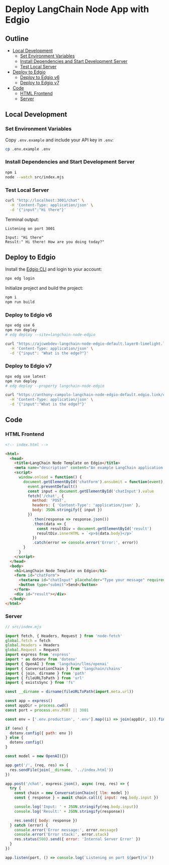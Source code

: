 # Deploy LangChain Node App with Edgio

## Outline

- [Local Development](#local-development)
  - [Set Environment Variables](#set-environment-variables)
  - [Install Dependencies and Start Development Server](#install-dependencies-and-start-development-server)
  - [Test Local Server](#test-local-server)
- [Deploy to Edgio](#deploy-to-edgio)
  - [Deploy to Edgio v6](#deploy-to-edgio-v6)
  - [Deploy to Edgio v7](#deploy-to-edgio-v7)
- [Code](#code)
  - [HTML Frontend](#html-frontend)
  - [Server](#server)

## Local Development

### Set Environment Variables

Copy `.env.example` and include your API key in `.env`:

```bash
cp .env.example .env
```

### Install Dependencies and Start Development Server

```bash
npm i
node --watch src/index.mjs
```

### Test Local Server

```bash
curl "http://localhost:3001/chat" \
  -H 'Content-Type: application/json' \
  -d '{"input":"Hi there"}'
```

Terminal output:

```
Listening on port 3001

Input: "Hi there"
Result:" Hi there! How are you doing today?"
```

## Deploy to Edgio

Install the [Edgio CLI](https://docs.edg.io/guides/develop/cli) and login to your account:

```bash
npx edg login
```

Initialize project and build the project:

```bash
npm i
npm run build
```

### Deploy to Edgio v6

```bash
npx edg use 6
npm run deploy
# edg deploy --site=langchain-node-edgio
```

```bash
curl "https://ajcwebdev-langchain-node-edgio-default.layer0-limelight.link/chat" \
  -H 'Content-Type: application/json' \
  -d '{"input": "What is the edge?"}'
```

### Deploy to Edgio v7

```bash
npx edg use latest
npm run deploy
# edg deploy --property langchain-node-edgio
```

```bash
curl "https://anthony-campolo-langchain-node-edgio-default.edgio.link/chat" \
  -H 'Content-Type: application/json' \
  -d '{"input":"What is the edge?"}'
```

## Code

### HTML Frontend

```html
<!-- index.html -->

<html>
  <head>
    <title>LangChain Node Template on Edgio</title>
    <meta name="description" content="An example LangChain application deployed on Edgio with Node">
    <script>
      window.onload = function() {
        document.getElementById('chatForm').onsubmit = function(event) {
          event.preventDefault()
          const input = document.getElementById('chatInput').value
          fetch('/chat', {
            method: 'POST',
            headers: { 'Content-Type': 'application/json' },
            body: JSON.stringify({ input })
          })
            .then(response => response.json())
            .then(data => {
              const resultDiv = document.getElementById('result')
              resultDiv.innerHTML = `<p>${data.body}</p>`
            })
            .catch(error => console.error('Error:', error))
        }
      }
    </script>
  </head>
  <body>
    <h1>LangChain Node Template on Edgio</h1>
    <form id="chatForm">
      <textarea id="chatInput" placeholder="Type your message" required></textarea>
      <button type="submit">Send</button>
    </form>
    <div id="result"></div>
  </body>
</html>
```

### Server

```js
// src/index.mjs

import fetch, { Headers, Request } from 'node-fetch'
global.fetch = fetch
global.Headers = Headers
global.Request = Request
import express from 'express'
import * as dotenv from 'dotenv'
import { OpenAI } from 'langchain/llms/openai'
import { ConversationChain } from 'langchain/chains'
import { join, dirname } from 'path'
import { fileURLToPath } from 'url'
import { existsSync } from 'fs'

const __dirname = dirname(fileURLToPath(import.meta.url))

const app = express()
const appDir = process.cwd()
const port = process.env.PORT || 3001

const env = ['.env.production', '.env'].map((i) => join(appDir, i)).find(existsSync)

if (env) {
  dotenv.config({ path: env })
} else {
  dotenv.config()
}

const model = new OpenAI({})

app.get('/', (req, res) => {
  res.sendFile(join(__dirname, '../index.html'))
})

app.post('/chat', express.json(), async (req, res) => {
  try {
    const chain = new ConversationChain({ llm: model })
    const { response } = await chain.call({ input: req.body.input })

    console.log('Input: ' + JSON.stringify(req.body.input))
    console.log('Result:' + JSON.stringify(response))

    res.send({ body: response })
  } catch (error) {
    console.error('Error message:', error.message)
    console.error('Error stack:', error.stack)
    res.status(500).send({ error: 'Internal Server Error' })
  }
})

app.listen(port, () => console.log(`Listening on port ${port}\n`))
```